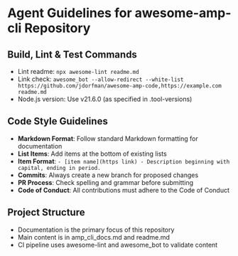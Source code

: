 # Agent Guidelines for awesome-amp-cli Repository

## Build, Lint & Test Commands

- Lint readme: `npx awesome-lint readme.md`
- Link check: `awesome_bot --allow-redirect --white-list https://github.com/jdorfman/awesome-amp-code,https://example.com readme.md`
- Node.js version: Use v21.6.0 (as specified in .tool-versions)

## Code Style Guidelines

- **Markdown Format**: Follow standard Markdown formatting for documentation
- **List Items**: Add items at the bottom of existing lists
- **Item Format**: `- [item name](https link) - Description beginning with capital, ending in period.`
- **Commits**: Always create a new branch for proposed changes
- **PR Process**: Check spelling and grammar before submitting
- **Code of Conduct**: All contributions must adhere to the Code of Conduct

## Project Structure

- Documentation is the primary focus of this repository
- Main content is in amp_cli_docs.md and readme.md
- CI pipeline uses awesome-lint and awesome_bot to validate content
